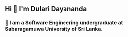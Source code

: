 <p align="center">
  <h2>Hi 👋 I'm Dulari Dayananda</h2>
  <h3>🏫 I am a Software Engineering undergraduate at <br> 
  Sabaragamuwa University of Sri Lanka.</h3>
</p>


<!--
**dwathsala/dwathsala** is a ✨ _special_ ✨ repository because its `README.md` (this file) appears on your GitHub profile.

Here are some ideas to get you started:

- 🔭 I’m currently working on ...
- 🌱 I’m currently learning ...
- 👯 I’m looking to collaborate on ...
- 🤔 I’m looking for help with ...
- 💬 Ask me about ...
- 📫 How to reach me: ...
- 😄 Pronouns: ...
- ⚡ Fun fact: ...
-->
